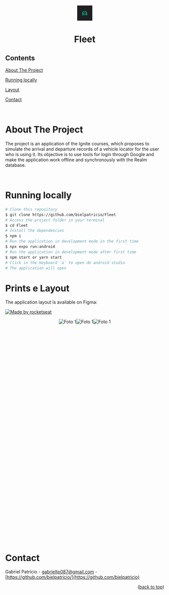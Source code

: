 <div id="top"></div>

<!-- PROJECT LOGO -->

<br />
<div align="center">
  <img src="assets/favicon.png" alt="Logo">
  <h1 align="center">Fleet</h3>
</div>

<!-- TABLE OF CONTENTS -->

## Contents

<p align="center">
    <p><a href="#about-the-project" title=" go to About the Project">About The Project</a></p>
    <p><a href="#running-locally" title=" go to Running locally">Running locally</a></p>
    <p><a href="#prints-e-layout" title=" go to Prints e Layout">Layout</a></p>
    <p><a href="#contact" title=" go to Contact">Contact</a></p>
  </p>

<br>
<!-- ABOUT THE PROJECT -->

# About The Project

The project is an application of the Ignite courses, which proposes to simulate the arrival and departure records of a vehicle locator for the user who is using it.
Its objective is to use tools for login through Google and make the application work offline and synchronously with the Realm database.

<br>

# Running locally

```bash
# Clone this repository
$ git clone https://github.com/bielpatricio/Fleet
# Access the project folder in your terminal
$ cd Fleet
# Install the dependencies
$ npm i
# Run the application in development mode in the first time
$ npx expo run:android
# Run the application in development mode after first time
$ npm start or yarn start
# Click in the keyboard `a` to open de android studio
# The application will open
```

# Prints e Layout

The application layout is available on Figma:

<a href="https://www.figma.com/file/oBuBL52FFb2oGv2un9HP5L/ToDo-List-(Copy)?node-id=0%3A1&t=Ms614c9lQqNjzLSW-0">
  <img alt="Made by rocketseat" src="https://www.figma.com/file/2hs0NVLOik5uAlFmD0bz3N/Ignite-Fleet-(Copy)?type=design&node-id=47-2&t=XWSyr5E4bhnHFFYf-0">
</a>
<br>


<p align="center" style="display: flex; align-items: flex-start; justify-content: center;">
  
  <img src="https://github.com/bielpatricio/Fleet/assets/32223762/15caf722-72ba-4dbc-9dce-e9d93f7cefa7" alt="Foto 1"  height="700">
  
  <img src="https://github.com/bielpatricio/Fleet/assets/32223762/595852c8-a421-4258-89aa-37021888a8c5" alt="Foto 1"  height="700">
  
  <img src="https://github.com/bielpatricio/Fleet/assets/32223762/7bcb7d79-c5e4-44ff-9710-a6e1e1ee5b98" alt="Foto 1"  height="700">



<br>

# Contact

Gabriel Patrício - gabrieltp087@gmail.com - [https://github.com/bielpatricio/](https://github.com/bielpatricio)

<p align="right">(<a href="#top">back to top</a>)</p>
